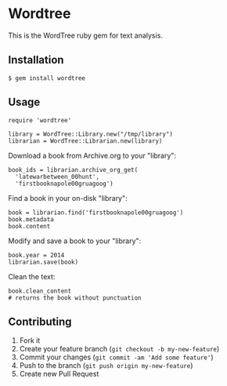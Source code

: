 # Wordtree

This is the WordTree ruby gem for text analysis.

## Installation

    $ gem install wordtree

## Usage

    require 'wordtree'

    library = WordTree::Library.new("/tmp/library")
    librarian = WordTree::Librarian.new(library)

Download a book from Archive.org to your "library":

    book_ids = librarian.archive_org_get(
      'latewarbetween_00hunt',
      'firstbooknapole00gruagoog')

Find a book in your on-disk "library":

    book = librarian.find('firstbooknapole00gruagoog')
    book.metadata
    book.content

Modify and save a book to your "library":

    book.year = 2014
    librarian.save(book)

Clean the text:

    book.clean_content
    # returns the book without punctuation



## Contributing

1. Fork it
2. Create your feature branch (`git checkout -b my-new-feature`)
3. Commit your changes (`git commit -am 'Add some feature'`)
4. Push to the branch (`git push origin my-new-feature`)
5. Create new Pull Request
